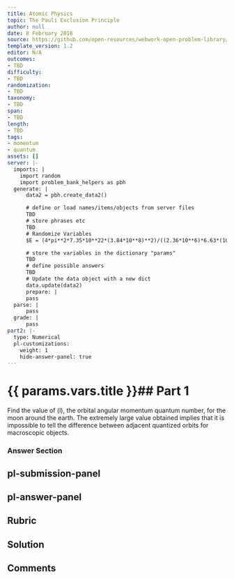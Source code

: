 ```yaml
---
title: Atomic Physics
topic: The Pauli Exclusion Principle
author: null
date: 8 February 2018
source: https://github.com/open-resources/webwork-open-problem-library/tree/master/Contrib/BrockPhysics/College_Physics_Urone/30.Atomic_Physics/30-09.The_Pauli_Exclusion_Principle/NU_U17_30_09_015.pg
template_version: 1.2
editor: N/A
outcomes:
- TBD
difficulty:
- TBD
randomization:
- TBD
taxonomy:
- TBD
span:
- TBD
length:
- TBD
tags:
- momentum
- quantum
assets: []
server: |-
  imports: |
    import random
    import problem_bank_helpers as pbh
  generate: |
      data2 = pbh.create_data2()

      # define or load names/items/objects from server files
      TBD
      # store phrases etc
      TBD
      # Randomize Variables
      $E = (4*pi**2*7.35*10**22*(3.84*10**8)**2)/((2.36*10**6)*6.63*(10**(-34)))*10**(-68);

      # store the variables in the dictionary "params"
      TBD
      # define possible answers
      TBD
      # Update the data object with a new dict
      data.update(data2)
      prepare: |
      pass
  parse: |
      pass
  grade: |
      pass
part2: |-
  type: Numerical
  pl-customizations:
    weight: 1
    hide-answer-panel: true
---
```


# {{ params.vars.title }}## Part 1 
Find the value of (l), the orbital angular momentum quantum number, for the moon around the earth. The extremely large value obtained implies that it is impossible to tell the difference between adjacent quantized orbits for macroscopic objects. 


### Answer Section 


## pl-submission-panel 


## pl-answer-panel 


## Rubric 


## Solution 


## Comments 


